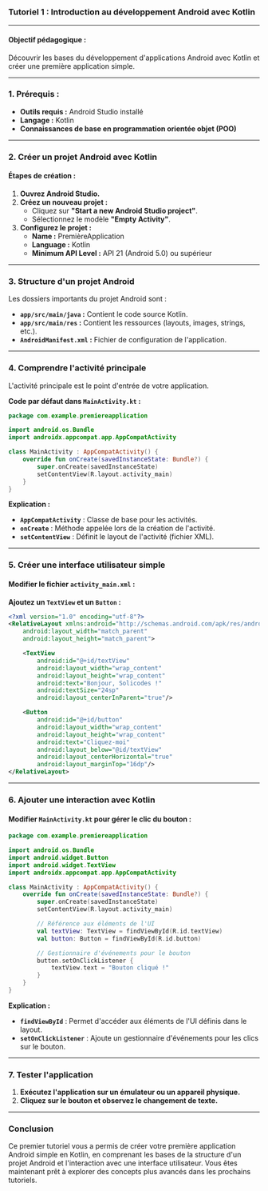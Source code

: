 ### **Tutoriel 1 : Introduction au développement Android avec Kotlin**  
---

#### **Objectif pédagogique :**  
Découvrir les bases du développement d'applications Android avec Kotlin et créer une première application simple.

---

### **1. Prérequis :**  
- **Outils requis :** Android Studio installé  
- **Langage :** Kotlin  
- **Connaissances de base en programmation orientée objet (POO)**  

---

### **2. Créer un projet Android avec Kotlin**  

#### **Étapes de création :**  
1. **Ouvrez Android Studio.**  
2. **Créez un nouveau projet :**  
   - Cliquez sur **"Start a new Android Studio project"**.  
   - Sélectionnez le modèle **"Empty Activity"**.  
3. **Configurez le projet :**  
   - **Name :** PremièreApplication  
   - **Language :** Kotlin  
   - **Minimum API Level :** API 21 (Android 5.0) ou supérieur  

---

### **3. Structure d'un projet Android**  

Les dossiers importants du projet Android sont :  
- **`app/src/main/java` :** Contient le code source Kotlin.  
- **`app/src/main/res` :** Contient les ressources (layouts, images, strings, etc.).  
- **`AndroidManifest.xml` :** Fichier de configuration de l'application.  

---

### **4. Comprendre l'activité principale**  

L'activité principale est le point d'entrée de votre application.

**Code par défaut dans `MainActivity.kt` :**  

```kotlin
package com.example.premiereapplication

import android.os.Bundle
import androidx.appcompat.app.AppCompatActivity

class MainActivity : AppCompatActivity() {
    override fun onCreate(savedInstanceState: Bundle?) {
        super.onCreate(savedInstanceState)
        setContentView(R.layout.activity_main)
    }
}
```

**Explication :**  
- **`AppCompatActivity`** : Classe de base pour les activités.  
- **`onCreate`** : Méthode appelée lors de la création de l'activité.  
- **`setContentView`** : Définit le layout de l'activité (fichier XML).  

---

### **5. Créer une interface utilisateur simple**  

#### **Modifier le fichier `activity_main.xml` :**  

**Ajoutez un `TextView` et un `Button` :**  
```xml
<?xml version="1.0" encoding="utf-8"?>
<RelativeLayout xmlns:android="http://schemas.android.com/apk/res/android"
    android:layout_width="match_parent"
    android:layout_height="match_parent">

    <TextView
        android:id="@+id/textView"
        android:layout_width="wrap_content"
        android:layout_height="wrap_content"
        android:text="Bonjour, Solicodes !"
        android:textSize="24sp"
        android:layout_centerInParent="true"/>

    <Button
        android:id="@+id/button"
        android:layout_width="wrap_content"
        android:layout_height="wrap_content"
        android:text="Cliquez-moi"
        android:layout_below="@id/textView"
        android:layout_centerHorizontal="true"
        android:layout_marginTop="16dp"/>
</RelativeLayout>
```

---

### **6. Ajouter une interaction avec Kotlin**  

#### **Modifier `MainActivity.kt` pour gérer le clic du bouton :**  

```kotlin
package com.example.premiereapplication

import android.os.Bundle
import android.widget.Button
import android.widget.TextView
import androidx.appcompat.app.AppCompatActivity

class MainActivity : AppCompatActivity() {
    override fun onCreate(savedInstanceState: Bundle?) {
        super.onCreate(savedInstanceState)
        setContentView(R.layout.activity_main)

        // Référence aux éléments de l'UI
        val textView: TextView = findViewById(R.id.textView)
        val button: Button = findViewById(R.id.button)

        // Gestionnaire d'événements pour le bouton
        button.setOnClickListener {
            textView.text = "Bouton cliqué !"
        }
    }
}
```

**Explication :**  
- **`findViewById`** : Permet d'accéder aux éléments de l'UI définis dans le layout.  
- **`setOnClickListener`** : Ajoute un gestionnaire d'événements pour les clics sur le bouton.  

---

### **7. Tester l'application**  

1. **Exécutez l'application sur un émulateur ou un appareil physique.**  
2. **Cliquez sur le bouton et observez le changement de texte.**  

---

### **Conclusion**  

Ce premier tutoriel vous a permis de créer votre première application Android simple en Kotlin, en comprenant les bases de la structure d'un projet Android et l'interaction avec une interface utilisateur. Vous êtes maintenant prêt à explorer des concepts plus avancés dans les prochains tutoriels.